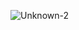 ![Unknown-2](https://github.com/eduffield9/sexless/assets/152788646/9f22cc2d-59ed-4c36-8068-4e1f1fa39f72)
